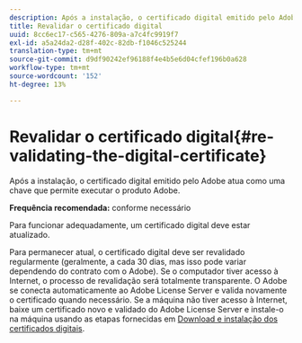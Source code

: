 ```yaml
---
description: Após a instalação, o certificado digital emitido pelo Adobe atua como uma chave que permite executar o produto Adobe.
title: Revalidar o certificado digital
uuid: 8cc6ec17-c565-4276-809a-a7c4fc9919f7
exl-id: a5a24da2-d28f-402c-82db-f1046c525244
translation-type: tm+mt
source-git-commit: d9df90242ef96188f4e4b5e6d04cfef196b0a628
workflow-type: tm+mt
source-wordcount: '152'
ht-degree: 13%

---
```


# Revalidar o certificado digital{#re-validating-the-digital-certificate}

Após a instalação, o certificado digital emitido pelo Adobe atua como uma chave que permite executar o produto Adobe.

**Frequência recomendada:** conforme necessário

Para funcionar adequadamente, um certificado digital deve estar atualizado.

Para permanecer atual, o certificado digital deve ser revalidado regularmente (geralmente, a cada 30 dias, mas isso pode variar dependendo do contrato com o Adobe). Se o computador tiver acesso à Internet, o processo de revalidação será totalmente transparente. O Adobe se conecta automaticamente ao Adobe License Server e valida novamente o certificado quando necessário. Se a máquina não tiver acesso à Internet, baixe um certificado novo e validado do Adobe License Server e instale-o na máquina usando as etapas fornecidas em [Download e instalação dos certificados digitais](../../../home/c-inst-svr/c-install-ins-svr/t-install-proc-inst-svr-dpu/c-dnld-dgtl-cert/c-dnld-dgtl-cert.md#concept-4f79c240492f4e52b6375b4b3bbefa17).
